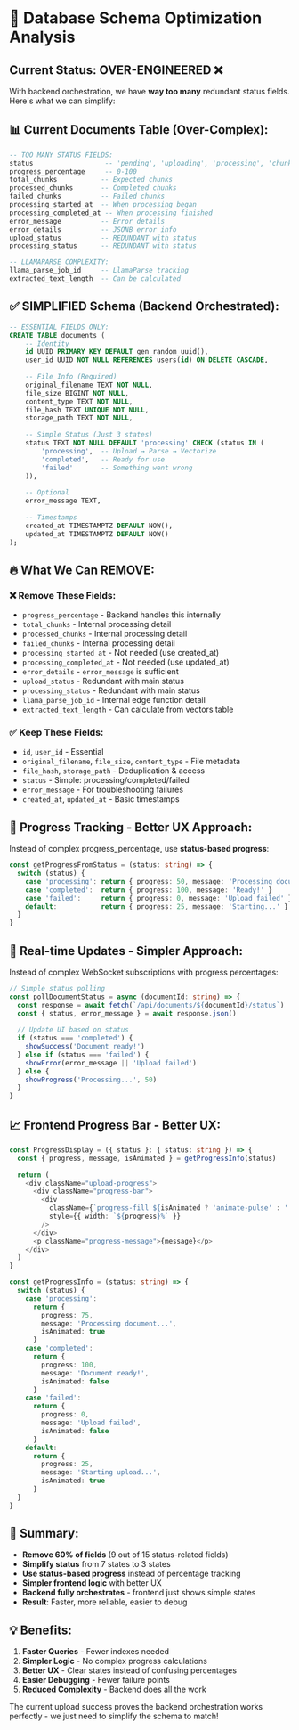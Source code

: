 # 🧹 Database Schema Optimization Analysis

## Current Status: OVER-ENGINEERED ❌

With backend orchestration, we have **way too many** redundant status fields. Here's what we can simplify:

## 📊 Current Documents Table (Over-Complex):

```sql
-- TOO MANY STATUS FIELDS:
status                  -- 'pending', 'uploading', 'processing', 'chunking', 'embedding', 'completed', 'failed'
progress_percentage     -- 0-100
total_chunks           -- Expected chunks  
processed_chunks       -- Completed chunks
failed_chunks          -- Failed chunks
processing_started_at  -- When processing began
processing_completed_at -- When processing finished
error_message          -- Error details
error_details          -- JSONB error info
upload_status          -- REDUNDANT with status
processing_status      -- REDUNDANT with status

-- LLAMAPARSE COMPLEXITY:
llama_parse_job_id     -- LlamaParse tracking
extracted_text_length  -- Can be calculated
```

## ✅ SIMPLIFIED Schema (Backend Orchestrated):

```sql
-- ESSENTIAL FIELDS ONLY:
CREATE TABLE documents (
    -- Identity
    id UUID PRIMARY KEY DEFAULT gen_random_uuid(),
    user_id UUID NOT NULL REFERENCES users(id) ON DELETE CASCADE,
    
    -- File Info (Required)
    original_filename TEXT NOT NULL,
    file_size BIGINT NOT NULL,
    content_type TEXT NOT NULL,
    file_hash TEXT UNIQUE NOT NULL,
    storage_path TEXT NOT NULL,
    
    -- Simple Status (Just 3 states)
    status TEXT NOT NULL DEFAULT 'processing' CHECK (status IN (
        'processing',  -- Upload → Parse → Vectorize  
        'completed',   -- Ready for use
        'failed'       -- Something went wrong
    )),
    
    -- Optional
    error_message TEXT,
    
    -- Timestamps
    created_at TIMESTAMPTZ DEFAULT NOW(),
    updated_at TIMESTAMPTZ DEFAULT NOW()
);
```

## 🔥 **What We Can REMOVE:**

### ❌ **Remove These Fields:**
- `progress_percentage` - Backend handles this internally
- `total_chunks` - Internal processing detail
- `processed_chunks` - Internal processing detail  
- `failed_chunks` - Internal processing detail
- `processing_started_at` - Not needed (use created_at)
- `processing_completed_at` - Not needed (use updated_at)
- `error_details` - `error_message` is sufficient
- `upload_status` - Redundant with main status
- `processing_status` - Redundant with main status
- `llama_parse_job_id` - Internal edge function detail
- `extracted_text_length` - Can calculate from vectors table

### ✅ **Keep These Fields:**
- `id`, `user_id` - Essential
- `original_filename`, `file_size`, `content_type` - File metadata
- `file_hash`, `storage_path` - Deduplication & access
- `status` - Simple: processing/completed/failed
- `error_message` - For troubleshooting failures
- `created_at`, `updated_at` - Basic timestamps

## 🎯 **Progress Tracking - Better UX Approach:**

Instead of complex progress_percentage, use **status-based progress**:

```typescript
const getProgressFromStatus = (status: string) => {
  switch (status) {
    case 'processing': return { progress: 50, message: 'Processing document...' }
    case 'completed':  return { progress: 100, message: 'Ready!' }
    case 'failed':     return { progress: 0, message: 'Upload failed' }
    default:           return { progress: 25, message: 'Starting...' }
  }
}
```

## 🔄 **Real-time Updates - Simpler Approach:**

Instead of complex WebSocket subscriptions with progress percentages:

```typescript
// Simple status polling
const pollDocumentStatus = async (documentId: string) => {
  const response = await fetch(`/api/documents/${documentId}/status`)
  const { status, error_message } = await response.json()
  
  // Update UI based on status
  if (status === 'completed') {
    showSuccess('Document ready!')
  } else if (status === 'failed') {
    showError(error_message || 'Upload failed')
  } else {
    showProgress('Processing...', 50)
  }
}
```

## 📈 **Frontend Progress Bar - Better UX:**

```typescript
const ProgressDisplay = ({ status }: { status: string }) => {
  const { progress, message, isAnimated } = getProgressInfo(status)
  
  return (
    <div className="upload-progress">
      <div className="progress-bar">
        <div 
          className={`progress-fill ${isAnimated ? 'animate-pulse' : ''}`}
          style={{ width: `${progress}%` }}
        />
      </div>
      <p className="progress-message">{message}</p>
    </div>
  )
}

const getProgressInfo = (status: string) => {
  switch (status) {
    case 'processing': 
      return { 
        progress: 75, 
        message: 'Processing document...', 
        isAnimated: true 
      }
    case 'completed': 
      return { 
        progress: 100, 
        message: 'Document ready!', 
        isAnimated: false 
      }
    case 'failed': 
      return { 
        progress: 0, 
        message: 'Upload failed', 
        isAnimated: false 
      }
    default: 
      return { 
        progress: 25, 
        message: 'Starting upload...', 
        isAnimated: true 
      }
  }
}
```

## 🎯 **Summary:**

- **Remove 60% of fields** (9 out of 15 status-related fields)
- **Simplify status** from 7 states to 3 states
- **Use status-based progress** instead of percentage tracking
- **Simpler frontend logic** with better UX
- **Backend fully orchestrates** - frontend just shows simple states
- **Result**: Faster, more reliable, easier to debug

## 💡 **Benefits:**
1. **Faster Queries** - Fewer indexes needed
2. **Simpler Logic** - No complex progress calculations
3. **Better UX** - Clear states instead of confusing percentages
4. **Easier Debugging** - Fewer failure points
5. **Reduced Complexity** - Backend does all the work

The current upload success proves the backend orchestration works perfectly - we just need to simplify the schema to match! 
